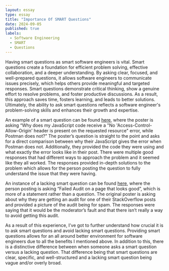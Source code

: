 ```yaml
---
layout: essay
type: essay
title: "Importance Of SMART Questions"
date: 2024-09-05
published: true
labels:
  - Software Engineering
  - SMART 
  - Questions
---
```

Having smart questions as smart software engineers is vital. Smart questions create a foundation for efficient problem solving, effective collaboration, and a deeper understanding. By asking clear, focused, and well-prepared questions, it allows software engineers to communicate issues precisely, which helps others provide meaningful and targeted responses. Smart questions demonstrate critical thinking, show a genuine effort to resolve problems, and foster productive discussions. As a result, this approach saves time, fosters learning, and leads to better solutions. Ultimately, the ability to ask smart questions reflects a software engineer's problem-solving skills and enhances their growth and expertise.

An example of a smart question can be found [here](https://stackoverflow.com/questions/20035101/why-does-my-javascript-code-receive-a-no-access-control-allow-origin-header-i), where the poster is asking “Why does my JavaScript code receive a "No 'Access-Control-Allow-Origin' header is present on the requested resource" error, while Postman does not?” The poster’s question is straight to the point and asks for a direct comparison between why their JavaScript gives the error when Postman does not. Additionally, they provided the code they were using and what exactly the error looks like in their post. There were multiple good responses that had different ways to approach the problem and it seemed like they all worked. The responses provided in-depth solutions to the problem which allows for the person posting the question to fully understand the issue that they were having.

An instance of a lacking smart question can be found [here](https://meta.stackoverflow.com/questions/420261/failed-audit-on-a-page-that-looks-good/420287#420287), where the person posting is asking “Failed Audit on a page that looks good”, which is more of a statement rather than a question. The original poster is asking about why they are getting an audit for one of their StackOverflow posts and provided a picture of the audit being for spam. The responses were saying that it would be the moderator’s fault and that there isn’t really a way to avoid getting this audit.

As a result of this experience, I’ve got to further understand how crucial it is to ask smart questions and avoid lacking smart questions. Providing smart questions allows for an all around better environment for software engineers due to all the benefits I mentioned above. In addition to this, there is a distinctive difference between when someone asks a smart question versus a lacking question. That difference being that smart questions are clear, specific, and well-structured and a lacking smart question being vague and/or overly broad.
